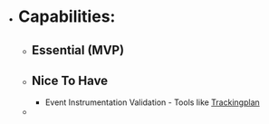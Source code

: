 - # Capabilities:
	- ## Essential (MVP)
	- ## Nice To Have
		- Event Instrumentation Validation - Tools like [Trackingplan](https://www.trackingplan.com/)
	-